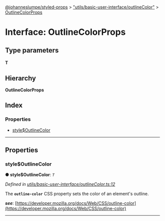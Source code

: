 [@johanneslumpe/styled-props](../README.md) > ["utils/basic-user-interface/outlineColor"](../modules/_utils_basic_user_interface_outlinecolor_.md) > [OutlineColorProps](../interfaces/_utils_basic_user_interface_outlinecolor_.outlinecolorprops.md)

# Interface: OutlineColorProps

## Type parameters
#### T 
## Hierarchy

**OutlineColorProps**

## Index

### Properties

* [style$OutlineColor](_utils_basic_user_interface_outlinecolor_.outlinecolorprops.md#style_outlinecolor)

---

## Properties

<a id="style_outlinecolor"></a>

###  style$OutlineColor

**● style$OutlineColor**: *`T`*

*Defined in [utils/basic-user-interface/outlineColor.ts:12](https://github.com/johanneslumpe/styled-props/blob/8e709f1/src/utils/basic-user-interface/outlineColor.ts#L12)*

The **`outline-color`** CSS property sets the color of an element's outline.

*__see__*: [https://developer.mozilla.org/docs/Web/CSS/outline-color](https://developer.mozilla.org/docs/Web/CSS/outline-color)

___

